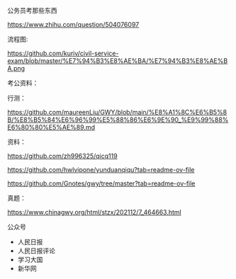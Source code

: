 公务员考那些东西

https://www.zhihu.com/question/504076097


流程图:

https://github.com/kuriv/civil-service-exam/blob/master/%E7%94%B3%E8%AE%BA/%E7%94%B3%E8%AE%BA.png



考公资料：

行测：

https://github.com/maureenLiu/GWY/blob/main/%E8%A1%8C%E6%B5%8B/%E8%B5%84%E6%96%99%E5%88%86%E6%9E%90_%E9%99%88%E6%80%80%E5%AE%89.md



资料：

https://github.com/zh996325/qicq119


https://github.com/hwlvipone/yunduanqiqu?tab=readme-ov-file

https://github.com/Gnotes/gwy/tree/master?tab=readme-ov-file


真题：


https://www.chinagwy.org/html/stzx/202112/7_464663.html


公众号

* 人民日报
* 人民日报评论
* 学习大国
* 新华网

